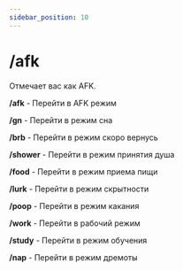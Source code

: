 ```yaml
---
sidebar_position: 10
---
```


# /afk

Отмечает вас как AFK.

**/afk** - Перейти в AFK режим

**/gn** - Перейти в режим сна

**/brb** - Перейти в режим скоро вернусь

**/shower** - Перейти в режим принятия душа

**/food** - Перейти в режим приема пищи

**/lurk** - Перейти в режим скрытности

**/poop** - Перейти в режим какания

**/work** - Перейти в рабочий режим

**/study** - Перейти в режим обучения

**/nap** - Перейти в режим дремоты
